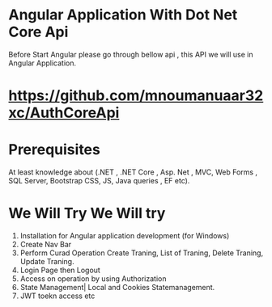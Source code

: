 # Angular Application With Dot Net Core Api

Before Start Angular please go through bellow api , this API we will use in Angular Application.
# https://github.com/mnoumanuaar32xc/AuthCoreApi
# Prerequisites  
At least knowledge about (.NET , .NET Core , Asp. Net , MVC, Web Forms , SQL Server, Bootstrap CSS, JS, Java queries , EF etc).
  
# We Will Try We Will try 
1. Installation for Angular application development (for Windows)
2. Create Nav Bar
3. Perform Curad Operation Create Traning, List of Traning, Delete Traning, Update Traning.
4. Login Page then Logout
6. Access on operation by using Authorization
7. State Management| Local and Cookies Statemanagement.
9.  JWT toekn access etc





 
